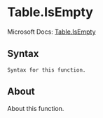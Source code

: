 # Table.IsEmpty

Microsoft Docs: [Table.IsEmpty](https://docs.microsoft.com/en-us/powerquery-m/table-isempty)

## Syntax

```
Syntax for this function.
```

## About

About this function.

